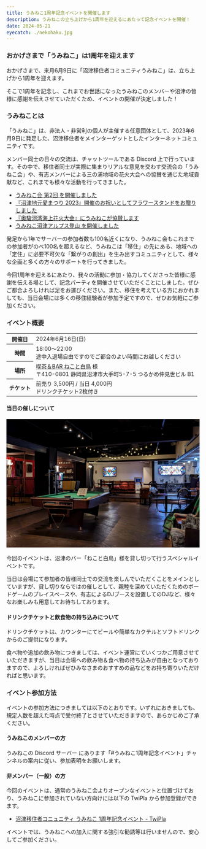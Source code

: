 ```yaml
---
title: うみねこ1周年記念イベントを開催します
description: うみねこの立ち上げから1周年を迎えるにあたって記念イベントを開催！
date: 2024-05-21
eyecatch: ./nekohaku.jpg
---
```


### おかげさまで「うみねこ」は1周年を迎えます

おかげさまで、来月6月9日に「沼津移住者コミュニティうみねこ」は、立ち上げから1周年を迎えます。

そこで1周年を記念し、これまでお世話になったうみねこのメンバーや沼津の皆様に感謝を伝えさせていただくため、イベントの開催が決定しました！

### うみねことは

「うみねこ」は、非法人・非営利の個人が主催する任意団体として、2023年6月9日に発足した、沼津移住者をメインターゲットとしたインターネットコミュニティです。

メンバー同士の日々の交流は、チャットツールである Discord 上で行っています。その中で、移住者同士が実際に集まりリアルな意見を交わす交流会の「うみねこ会」や、有志メンバーによる三の浦地域の花火大会への協賛を通じた地域貢献など、これまでも様々な活動を行ってきました。

* [うみねこ会 第2回 を開催しました](/news/20230827/umineco_2nd.html)
* [『沼津地元愛まつり 2023』開催のお祝いとしてフラワースタンドをお贈りしました](/news/20231007/jimoai_festival_2023_flower_stand.html)
* [『奥駿河湾海上花火大会』にうみねこが協賛します](/news/20231126/okusuruga_fireworks.html)
* [うみねこ沼津アルプス登山 を開催しました](/news/20240203/numazu_alps.html)

発足から1年でサーバーの参加者数も100名近くになり、うみねこ会もこれまでの参加者がのべ100名を超えるなど、うみねこは「移住」の先にある、地域への「定住」に必要不可欠な「繋がりの創出」を生み出すコミュニティとして、様々な企画と多くの方々のサポートを行ってきました。

今回1周年を迎えるにあたり、我々の活動に参加・協力してくださった皆様に感謝を伝える場として、記念パーティを開催させていただくことにしました。ぜひご都合よろしければ足をお運びください。また、移住を考えている方におかれましても、当日会場には多くの移住経験者が参加予定ですので、ぜひお気軽にご参加ください。


### イベント概要

<table class="table">
  <tr>
    <th>開催日</th>
    <td>2024年6月16日(日)</td>
  </tr>
  <tr>
    <th>時間</th>
    <td>
      18:00〜22:00<br>
      途中入退場自由ですのでご都合のよい時間にお越しください
    </td>
  </tr>
  <tr>
    <th>場所</th>
    <td>
      <a href="https://bar.nekohaku.com/">喫茶＆BAR ねこと白鳥</a> 様<br>
      〒410-0801 静岡県沼津市大手町5-7-5 つるかめ仲見世ビル B1
    </td>
  </tr>
  <tr>
    <th>チケット</th>
    <td>
      前売り 3,500円 / 当日 4,000円<br>
      ドリンクチケット2枚付き
    </td>
  </tr>
</table>

#### 当日の催しについて

![](nekohaku.jpg)

今回のイベントは、沼津のバー「ねこと白鳥」様を貸し切って行うスペシャルイベントです。

当日は会場にて参加者の皆様同士での交流を楽しんでいただくことをメインとしていますが、貸し切りならではの催しとして、親睦を深めていただくためのボードゲームのプレイスペースや、有志によるDJブースを設置してのDJなど、様々なお楽しみも用意してお待ちしております。

#### ドリンクチケットと飲食物の持ち込みについて

ドリンクチケットは、カウンターにてビールや簡単なカクテルとソフトドリンクからのご提供になります。

食べ物や追加の飲み物につきましては、イベント運営にていくつかご用意させていただきますが、当日は会場への飲み物＆食べ物の持ち込みが自由となっておりますので、よろしければぜひみなさまのおすすめの品などをお持ち寄りいただければと思います。

### イベント参加方法

イベントの参加方法につきましては以下のとおりです。いずれにおきましても、規定人数を超えた時点で受付終了とさせていただきますので、あらかじめご了承ください。

#### うみねこのメンバーの方

うみねこの Discord サーバー にあります「#うみねこ1周年記念イベント」チャンネルの案内に従い、参加表明をお願いします。

#### 非メンバー（一般）の方

今回のイベントは、通常のうみねこ会よりオープンなイベントと位置づけており、うみねこに参加されていない方向けには以下の TwiPla から参加登録ができます。

* [沼津移住者コニュニティ うみねこ 1周年記念イベント - TwiPla](https://twipla.jp/events/618459)

イベントでは、うみねこへの加入に関する強引な勧誘等は行いませんので、安心してご参加ください。
